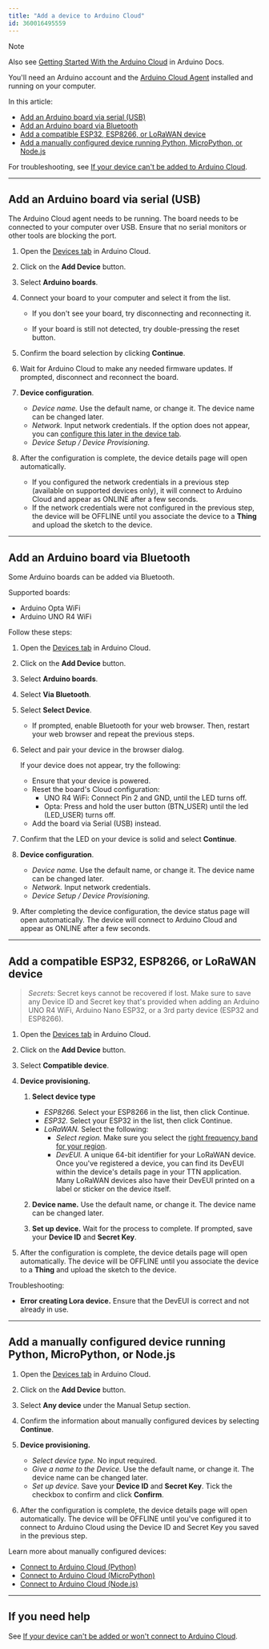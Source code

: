 ```yaml
---
title: "Add a device to Arduino Cloud"
id: 360016495559
---
```


> [!NOTE]
> Also see [Getting Started With the Arduino Cloud](https://docs.arduino.cc/cloud/iot-cloud/tutorials/iot-cloud-getting-started) in Arduino Docs.

You'll need an Arduino account and the [Arduino Cloud Agent](https://support.arduino.cc/hc/en-us/articles/360014869820) installed and running on your computer.

In this article:

- [Add an Arduino board via serial (USB)](#add-an-arduino-board-via-serial-usb)
- [Add an Arduino board via Bluetooth](#add-an-arduino-board-via-bluetooth)
- [Add a compatible ESP32, ESP8266, or LoRaWAN device](#add-a-compatible-esp32-esp8266-or-lorawan-device)
- [Add a manually configured device running Python, MicroPython, or Node.js](#add-a-manually-configured-device-running-python-micropython-or-nodejs)

For troubleshooting, see [If your device can't be added to Arduino Cloud](https://support.arduino.cc/hc/en-us/articles/360019355679-If-your-device-can-t-be-added-to-Arduino-Cloud).

---

## Add an Arduino board via serial (USB)

The Arduino Cloud agent needs to be running. The board needs to be connected to your computer over USB. Ensure that no serial monitors or other tools are blocking the port.

1. Open the [Devices tab](https://app.arduino.cc/devices) in Arduino Cloud.

1. Click on the **Add Device** button.

1. Select **Arduino boards**.

1. Connect your board to your computer and select it from the list.

   - If you don't see your board, try disconnecting and reconnecting it.

   - If your board is still not detected, try double-pressing the reset button.

1. Confirm the board selection by clicking **Continue**.

1. Wait for Arduino Cloud to make any needed firmware updates. If prompted, disconnect and reconnect the board.

1. **Device configuration**.

   - _Device name._ Use the default name, or change it. The device name can be changed later.
   - _Network._ Input network credentials. If the option does not appear, you can [configure this later in the device tab](https://support.arduino.cc/hc/en-us/articles/14416141314332-Configure-or-change-the-network-credentials-of-a-Thing).
   - _Device Setup / Device Provisioning._

1. After the configuration is complete, the device details page will open automatically.

   - If you configured the network credentials in a previous step (available on supported devices only), it will connect to Arduino Cloud and appear as ONLINE after a few seconds.
   - If the network credentials were not configured in the previous step, the device will be OFFLINE until you associate the device to a **Thing** and upload the sketch to the device. <!-- TODO: Link to article -->

<!-- TODO:

- Save secrets for Nano ESP32

-->

---

## Add an Arduino board via Bluetooth

Some Arduino boards can be added via Bluetooth.

Supported boards:

- Arduino Opta WiFi
- Arduino UNO R4 WiFi

Follow these steps:

1. Open the [Devices tab](https://app.arduino.cc/devices) in Arduino Cloud.

2. Click on the **Add Device** button.

3. Select **Arduino boards**.

4. Select **Via Bluetooth**.

5. Select **Select Device**.

   - If prompted, enable Bluetooth for your web browser. Then, restart your web browser and repeat the previous steps.

6. Select and pair your device in the browser dialog.

   If your device does not appear, try the following:

   - Ensure that your device is powered.
   - Reset the board's Cloud configuration:
     - UNO R4 WiFi: Connect Pin 2 and GND, until the LED turns off.
     - Opta: Press and hold the user button (BTN_USER) until the led (LED_USER) turns off.
   - Add the board via Serial (USB) instead.

7. Confirm that the LED on your device is solid and select **Continue**.

8. **Device configuration**.

   - _Device name._ Use the default name, or change it. The device name can be changed later.
   - _Network._ Input network credentials.
   - _Device Setup / Device Provisioning._

9. After completing the device configuration, the device status page will open automatically. The device will connect to Arduino Cloud and appear as ONLINE after a few seconds.

---

## Add a compatible ESP32, ESP8266, or LoRaWAN device

> _Secrets:_ Secret keys cannot be recovered if lost. Make sure to save any Device ID and Secret key that's provided when adding an Arduino UNO R4 WiFi, Arduino Nano ESP32, or a 3rd party device (ESP32 and ESP8266).

1. Open the [Devices tab](https://app.arduino.cc/devices) in Arduino Cloud.

2. Click on the **Add Device** button.

3. Select **Compatible device**.

4. **Device provisioning.**

   1. **Select device type**

      - _ESP8266._ Select your ESP8266 in the list, then click Continue.
      - _ESP32._ Select your ESP32 in the list, then click Continue.
      - _LoRaWAN._ Select the following:
        - _Select region._ Make sure you select the [right frequency band for your region](https://www.thethingsnetwork.org/docs/lorawan/frequencies-by-country/).
        - _DevEUI._ A unique 64-bit identifier for your LoRaWAN device. Once you've registered a device, you can find its DevEUI within the device's details page in your TTN application. Many LoRaWAN devices also have their DevEUI printed on a label or sticker on the device itself.

   2. **Device name.** Use the default name, or change it. The device name can be changed later.

   3. **Set up device.** Wait for the process to complete. If prompted, save your **Device ID** and **Secret Key**.

5. After the configuration is complete, the device details page will open automatically. The device will be OFFLINE until you associate the device to a **Thing** and upload the sketch to the device.

<!-- If it's the first LoRaWAN device you set up, you will receive an email with the credentials to access [The Things Stack](https://arduino.eu1.cloud.thethings.industries/console/) console, to check the gateways nearby, or set up a new one. -->

Troubleshooting:

- **Error creating Lora device.** Ensure that the DevEUI is correct and not already in use.

---

## Add a manually configured device running Python, MicroPython, or Node.js

1. Open the [Devices tab](https://app.arduino.cc/devices) in Arduino Cloud.

2. Click on the **Add Device** button.

3. Select **Any device** under the Manual Setup section.

4. Confirm the information about manually configured devices by selecting **Continue**.

5. **Device provisioning.**

   - _Select device type._ No input required.
   - _Give a name to the Device._ Use the default name, or change it. The device name can be changed later.
   - _Set up device._ Save your **Device ID** and **Secret Key**. Tick the checkbox to confirm and click **Confirm**.

6. After the configuration is complete, the device details page will open automatically. The device will be OFFLINE until you've configured it to connect to Arduino Cloud using the Device ID and Secret Key you saved in the previous step.

Learn more about manually configured devices:

- [Connect to Arduino Cloud (Python)](https://docs.arduino.cc/arduino-cloud/guides/python)
- [Connect to Arduino Cloud (MicroPython)](https://docs.arduino.cc/arduino-cloud/guides/micropython)
- [Connect to Arduino Cloud (Node.js)](https://docs.arduino.cc/arduino-cloud/guides/javascript)

---

## If you need help

See [If your device can't be added or won't connect to Arduino Cloud](https://support.arduino.cc/hc/en-us/articles/360019355679-If-your-device-is-not-connecting-to-IoT-Cloud).

<!-- markdownlint-disable-file HC001 -->
